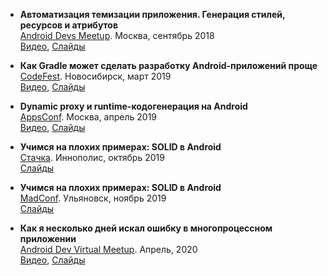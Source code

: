 * **Автоматизация темизации приложения. Генерация стилей, ресурсов и атрибутов**  
	[Android Devs Meetup](https://corp.mail.ru/ru/press/events/497/). Москва, сентябрь 2018  
	[Видео](https://youtu.be/MWULv4ZZWEM?t=1589), [Слайды](/docs/slides/resources-generation.pdf)

* **Как Gradle может сделать разработку Android-приложений проще**  
	[CodeFest](https://2019.codefest.ru/lecture/1440). Новосибирск, март 2019  
	[Видео](https://youtu.be/J1WaywgZP6o), [Слайды](/docs/slides/gradle.pdf)

* **Dynamic proxy и runtime-кодогенерация на Android**  
	[AppsConf](http://appsconf.ru/moscow/2019/abstracts/4504). Москва, апрель 2019  
	[Видео](https://youtu.be/NL3uLVWEOvI), [Слайды](/docs/slides/dynamic-proxy.pdf)

* **Учимся на плохих примерах: SOLID в Android**  
	[Стачка](https://nastachku.ru/archive/2019_innopolis/index.php?dispatch=products.view&product_id=3627). Иннополис, октябрь 2019  
	[Слайды](/docs/slides/solid-android-stachka.pdf)

* **Учимся на плохих примерах: SOLID в Android**  
	[MadConf](https://madconf.ru/). Ульяновск, ноябрь 2019  
	[Слайды](/docs/slides/solid-android-madconf.pdf)

* **Как я несколько дней искал ошибку в многопроцессном приложении**  
	[Android Dev Virtual Meetup](https://www.youtube.com/channel/UCNl3pPDAm7dCgsu8wdVjF3g). Апрель, 2020  
	[Видео](https://www.youtube.com/watch?v=WdDWw145myk), [Слайды](/docs/slides/multi-process-fix.pdf)